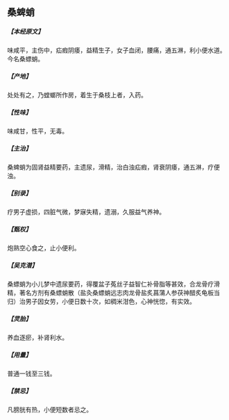 ## 桑蜱蛸

##### 【本经原文】
味咸平，主伤中，疝瘕阴痿，益精生子，女子血闭，腰痛，通五淋，利小便水道。今名桑螵蛸。
##### 【产地】
处处有之，乃螳螂所作房，着生于桑枝上者，入药。
##### 【性味】
味咸甘，性平，无毒。
##### 【主治】
桑蜱蛸为固肾益精要药，主遗尿，滑精，治白浊疝瘕，肾衰阴痿，通五淋，疗便浊。
##### 【别录】
疗男子虚损，四脏气微，梦寐失精，遗溺，久服益气养神。
##### 【甄权】
炮熟空心食之，止小便利。
##### 【吴克潜】
桑螵蛸为小儿梦中遗尿要药，得覆盆子菟丝子益智仁补骨脂等甚效，合龙骨疗滑精，著名方剂有桑螵蛸散（盐灸桑螵蛸远志肉龙骨盐炙菖蒲人参茯神醋炙龟板当归）治男子因女劳，小便日数十次，如稠米泔色，心神恍惚，有实效。
##### 【灵胎】
养血逐瘀，补肾利水。
##### 【用量】
普通一钱至三钱。
##### 【禁忌】
凡膀胱有热，小便短数者忌之。